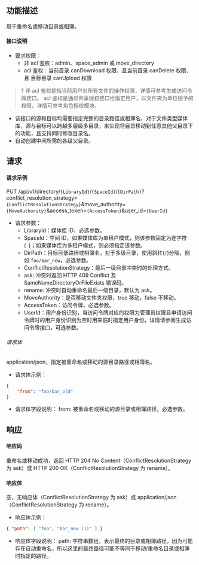 ## 功能描述

用于重命名或移动目录或相簿。

#### 接口说明

- 要求权限：
    - 非 acl 鉴权：admin、space_admin 或 move_directory
    - acl 鉴权：当前目录 canDownload 权限、且当前目录 canDelete 权限、且 目标目录 canUpload 权限
>?
> 非 acl 鉴权是指当前用户对所有文件的操作权限，详情可参考生成访问令牌接口。
> acl 鉴权是通过共享授权接口给指定用户，以文件夹为单位授予的权限，详情可参考角色授权模块。
> 
- 该接口的源和目标均需要指定完整的目录路径或相簿名，对于文件类型媒体库，源与目标可以跨越多层级多目录，来实现将目录移动到任意其他父目录下的功能，且支持同时修改目录名。
- 自动创建中间所需的各级父目录。

## 请求

#### 请求示例  

PUT /api/v1/directory/`{LibraryId}`/`{SpaceId}`/`{DirPath}`?conflict_resolution_strategy=`{ConflictResolutionStrategy}`&move_authority=`{MoveAuthority}`&access_token=`{AccessToken}`&user_id=`{UserId}`

- 请求参数：
    - LibraryId：媒体库 ID，必选参数。
    - SpaceId：空间 ID，如果媒体库为单租户模式，则该参数固定为连字符(`-`)；如果媒体库为多租户模式，则必须指定该参数。
    - DirPath：目标目录路径或相簿名，对于多级目录，使用斜杠(`/`)分隔，例如 `foo/bar_new`，必选参数。
    - ConflictResolutionStrategy：最后一级目录冲突时的处理方式。
     - ask: 冲突时返回 HTTP 409 Conflict 及 SameNameDirectoryOrFileExists 错误码。
     - rename: 冲突时自动重命名最后一级目录，默认为 ask。
    - MoveAuthority：是否移动文件夹权限，true 移动，false 不移动。
    - AccessToken：访问令牌，必选参数。
    - UserId：用户身份识别，当访问令牌对应的权限为管理员权限且申请访问令牌时的用户身份识别为空时用来临时指定用户身份，详情请参阅生成访问令牌接口，可选参数。

###### 请求体

application/json，指定被重命名或移动的源目录路径或相簿名。

- 请求体示例：

```json
{
    "from": "foo/bar_old"
}
```

- 请求体字段说明：
  from: 被重命名或移动的源目录或相簿路径，必选参数。

## 响应

#### 响应码

重命名或移动成功，返回 HTTP 204 No Content（ConflictResolutionStrategy 为 ask）或 HTTP 200 OK（ConflictResolutionStrategy 为 rename）。

#### 响应体

空，无响应体（ConflictResolutionStrategy 为 ask）或 application/json（ConflictResolutionStrategy 为 rename）。

- 响应体示例：

```json
{ "path": [ "foo", "bar_new (1)" ] }
```

- 响应体字段说明：
  path: 字符串数组，表示最终的目录或相簿路径，因为可能存在自动重命名，所以这里的最终路径可能不等同于移动/重命名目录或相簿时指定的路径。
